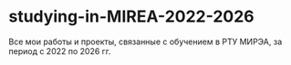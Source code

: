 # studying-in-MIREA-2022-2026
Все мои работы и проекты, связанные с обучением в РТУ МИРЭА, за период с 2022 по 2026 гг.

